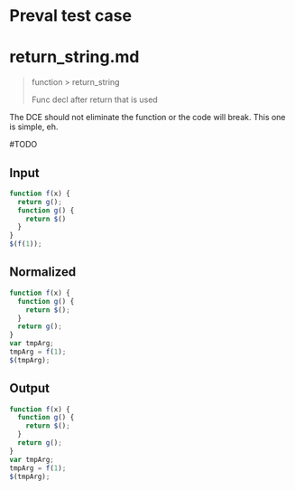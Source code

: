 # Preval test case

# return_string.md

> function > return_string
>
> Func decl after return that is used

The DCE should not eliminate the function or the code will break. This one is simple, eh.

#TODO

## Input

`````js filename=intro
function f(x) {
  return g();
  function g() {
    return $()  
  }
}
$(f(1));
`````

## Normalized

`````js filename=intro
function f(x) {
  function g() {
    return $();
  }
  return g();
}
var tmpArg;
tmpArg = f(1);
$(tmpArg);
`````

## Output

`````js filename=intro
function f(x) {
  function g() {
    return $();
  }
  return g();
}
var tmpArg;
tmpArg = f(1);
$(tmpArg);
`````
